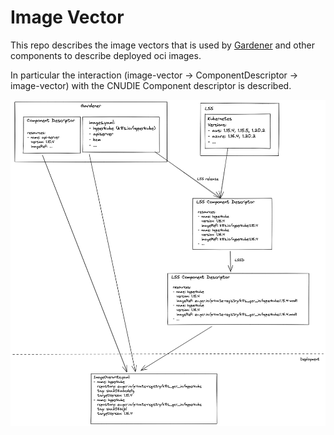 # Image Vector

This repo describes the image vectors that is used by [Gardener](https://github.com/gardener/gardener) and other components to describe deployed oci images.

In particular the interaction (image-vector -> ComponentDescriptor -> image-vector) with the CNUDIE Component descriptor is described.

![old](docs/img/old_image_vector_generation.png)